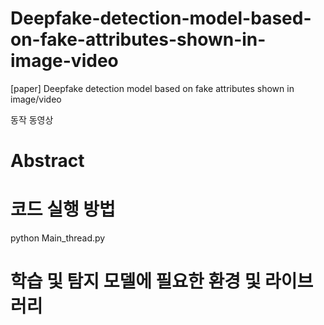 # Deepfake-detection-model-based-on-fake-attributes-shown-in-image-video
[paper] Deepfake detection model based on fake attributes shown in image/video

동작 동영상 

# Abstract

# 코드 실행 방법

python Main_thread.py




# 학습 및 탐지 모델에 필요한 환경 및 라이브러리


